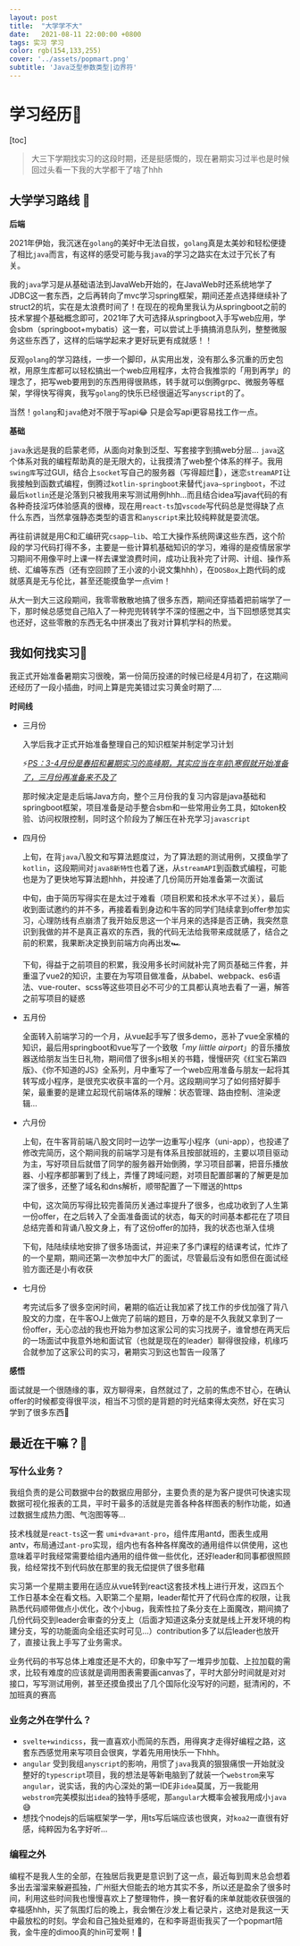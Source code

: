 ```yaml
---
layout: post
title:  "大学学不大"
date:   2021-08-11 22:00:00 +0800
tags: 实习 学习
color: rgb(154,133,255)
cover: '../assets/popmart.png'
subtitle: 'Java泛型参数类型|边界符'
---
```


# 学习经历:memo:

[toc]

> 大三下学期找实习的这段时期，还是挺感慨的，现在暑期实习过半也是时候回过头看一下我的大学都干了啥了hhh

## 大学学习路线 :runner:

**后端**

2021年伊始，我沉迷在`golang`的美好中无法自拔，`golang`真是太美妙和轻松便捷了相比`java`而言，有这样的感受可能与我`java`的学习之路实在太过于冗长了有关。

我的`java`学习是从基础语法到JavaWeb开始的，在JavaWeb时还系统地学了JDBC这一套东西，之后再转向了mvc学习spring框架，期间还差点选择继续补了struct2的坑，实在是太浪费时间了！在现在的视角里我认为从springboot之前的技术掌握个基础概念即可，2021年了大可选择从springboot入手写web应用，学会sbm（springboot+mybatis）这一套，可以尝试上手搞搞消息队列，整整微服务这些东西了，这样的后端学起来才更好玩更有成就感！！

反观`golang`的学习路线，一步一个脚印，从实用出发，没有那么多沉重的历史包袱，用原生库都可以轻松搞出一个web应用程序，太符合我推崇的「用到再学」的理念了，把写web要用到的东西用得很熟练，转手就可以倒腾grpc、微服务等框架，学得快写得爽，我写`golang`的快乐已经很逼近写`anyscript`的了。

当然！`golang`和`java`绝对不限于写api:joy: 只是会写api更容易找工作一点。

**基础**

`java`永远是我的启蒙老师，从面向对象到泛型、写套接字到搞web分层... `java`这个体系对我的编程帮助真的是无限大的，让我摸清了web整个体系的样子。我用`swing库`写过GUI，结合上`socket`写自己的服务器（写得超烂:shit:），迷恋`streamAPI`让我接触到函数式编程，倒腾过`kotlin-springboot`来替代`java—springboot`，不过最后`kotlin`还是沦落到只被我用来写测试用例hhh...而且结合idea写java代码的有各种奇技淫巧体验感真的很棒，现在用`react-ts`加`vscode`写代码总是觉得缺了点什么东西，当然拿强静态类型的语言和`anyscript`来比较纯粹就是耍流氓。

再往前讲就是用C和汇编研究`csapp—lib`、哈工大操作系统网课这些东西，这个阶段的学习代码打得不多，主要是一些计算机基础知识的学习，难得的是疫情居家学习期间不用像平时上课一样去课堂浪费时间，成功让我补完了计网、计组、操作系统、汇编等东西（还有空回顾了王小波的小说文集hhh），在`DOSBox`上跑代码的成就感真是无与伦比，甚至还能摸鱼学一点vim！

从大一到大三这段期间，我零零散散地搞了很多东西，期间还穿插着把前端学了一下，那时候总感觉自己陷入了一种兜兜转转学不深的怪圈之中，当下回想感觉其实也还好，这些零散的东西无名中拼凑出了我对计算机学科的热爱。

## 我如何找实习:construction_worker:

我正式开始准备暑期实习很晚，第一份简历投递的时候已经是4月初了，在这期间还经历了一段小插曲，时间上算是完美错过实习黄金时期了....

**时间线**

* 三月份

  入学后我才正式开始准备整理自己的知识框架并制定学习计划

  :zap:<u>*PS：3-4月份是春招和暑期实习的高峰期，其实应当在年前\寒假就开始准备了，三月份再准备来不及了*</u>

  那时候决定是走后端Java方向，整个三月份我的复习内容是java基础和springboot框架，项目准备是动手整合sbm和一些常用业务工具，如token校验、访问权限控制，同时这个阶段为了解压在补充学习`javascript`

* 四月份

  上旬，在背`java`八股文和写算法题度过，为了算法题的测试用例，又摸鱼学了`kotlin`，这段期间对`java8新特性`也着了迷，从`streamAPI`到函数式编程，可能也是为了更快地写算法题hhh，并投递了几份简历开始准备第一次面试

  中旬，由于简历写得实在是太过于难看（项目积累和技术水平不过关），最后收到面试邀约的并不多，再接着看到身边和牛客的同学们陆续拿到offer参加实习，心理防线有点崩溃了我开始反思这一个半月来的选择是否正确，我突然意识到我做的并不是真正喜欢的东西，我的代码无法给我带来成就感了，结合之前的积累，我果断决定换到前端方向再出发:racing_car:

  下旬，得益于之前项目的积累，我没用多长时间就补完了网页基础三件套，并重温了vue2的知识，主要在为写项目做准备，从babel、webpack、es6语法、vue-router、scss等这些项目必不可少的工具都认真地去看了一遍，解答之前写项目的疑惑

* 五月份

  全面转入前端学习的一个月，从vue起手写了很多demo，恶补了vue全家桶的知识，最后用springboot和vue写了一个致敬「*my liittle airport*」的音乐播放器送给朋友当生日礼物，期间借了很多js相关的书籍，慢慢研究《红宝石第四版》、《你不知道的JS》全系列，月中重写了一个web应用准备与朋友一起将其转写成小程序，是很充实收获丰富的一个月。这段期间学习了如何搭好脚手架，最重要的是建立起现代前端体系的理解：状态管理、路由控制、渲染逻辑...

* 六月份

  上旬，在牛客背前端八股文同时一边学一边重写小程序（uni-app），也投递了修改完简历，这个期间我的前端学习是有体系且按部就班的，主要以项目驱动为主，写好项目后就借了同学的服务器开始倒腾，学习项目部署，把音乐播放器、小程序都部署到了线上，弄懂了跨域问题，对项目配置部署的了解更是加深了很多，还整了域名和dns解析，顺带配置了一下赠送的https

  中旬，这次简历写得比较完善简历关通过率提升了很多，也成功收到了人生第一份offer，在之后转入了全面准备面试的状态，每天的时间基本都花在了项目总结完善和背诵八股文身上，有了这份offer的加持，我的状态也渐入佳境

  下旬，陆陆续续地安排了很多场面试，并迎来了多门课程的结课考试，忙炸了的一个星期，期间还第一次参加中大厂的面试，尽管最后没有如愿但在面试经验方面还是小有收获

* 七月份

  考完试后多了很多空闲时间，暑期的临近让我加紧了找工作的步伐加强了背八股文的力度，在牛客OJ上做完了前端的题目，万幸的是不久我就又拿到了一份offer，无心恋战的我也开始为参加这家公司的实习找房子，谁曾想在两天后的一场面试中我意外地和面试官（也就是现在的leader）聊得很投缘，机缘巧合就参加了这家公司的实习，暑期实习到这也暂告一段落了

**感悟**

面试就是一个很随缘的事，双方聊得来，自然就过了，之前的焦虑不甘心，在确认offer的时候都变得很平淡，相当不习惯的是背题的时光结束得太突然，好在实习学到了很多东西:rabbit:

## 最近在干嘛？:shopping_cart:

### 写什么业务？

我组负责的是公司数据中台的数据应用部分，主要负责的是为客户提供可快速实现数据可视化报表的工具，平时干最多的活就是完善各种各样图表的制作功能，如通过数据生成热力图、气泡图等等...

技术栈就是`react-ts`这一套 `umi+dva+ant-pro`，组件库用antd，图表生成用antv，布局通过`ant-pro`实现，组内也有各种各样魔改的通用组件以供使用，这也意味着平时我经常需要给组内通用的组件做一些优化，还好leader和同事都很照顾我，给经常找不到代码放在那里的我无偿提供了很多慰藉

实习第一个星期主要用在适应从vue转到react这套技术栈上进行开发，这四五个工作日基本全在看文档。入职第二个星期，leader帮忙开了代码仓库的权限，让我熟悉代码顺带做点小优化，改个小bug，我索性拉了条分支在上面魔改，期间摘了几份代码交到leader会审查的分支上（后面才知道这条分支就是线上开发环境的构建分支，写的功能面向全组还实时可见...）contribution多了以后leader也放开了，直接让我上手写了业务需求。

业务代码的书写总体上难度还是不大的，印象中写了一堆异步加载、上拉加载的需求，比较有难度的应该就是调用图表需要画canvas了，平时大部分时间就是对对接口，写写测试用例，甚至还摸鱼摸出了几个国际化没写好的问题，挺清闲的，不加班真的赛高

### 业务之外在学什么？

* `svelte+windicss`，我一直喜欢小而简的东西，用得爽才走得好编程之路，这套东西感觉用来写项目会很爽，学着先用用快乐一下hhh。
* `angular` 受到我组`anyscript`的影响，用惯了`java`我真的狠狠痛恨一开始就没整好的`typescript`项目，我的想法是等新电脑到了就装一个`webstrom`来写`angular`，说实话，我的内心深处的第一IDE非`idea`莫属，万一我能用`webstrom`完美模拟出`idea`的独特手感呢，那`angular`大概率会被我用成小`java`:sweat_smile:
* 想找个nodejs的后端框架学一学，用ts写后端应该也很爽，对`koa2`一直很有好感，纯粹因为名字好听...

### 编程之外

编程不是我人生的全部，在独居后我更是意识到了这一点，最近每到周末总会想着多出去溜溜来躲避孤独，广州挺大但能去的地方其实不多，所以还是盈余了很多时间，利用这些时间我也慢慢喜欢上了整理物件，换一套好看的床单就能收获很强的幸福感hhh，买了氛围灯后的晚上，我会懒在沙发上看记录片，这绝对是我这一天中最放松的时刻。学会和自己独处挺难的，在和李哥逛街我买了一个popmart陪我，金牛座的dimoo真的hin可爱啊！:baby:
















